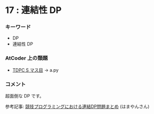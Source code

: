 # 17 : 連結性 DP

### キーワード

- DP
- 連結性 DP

### AtCoder 上の類題

- [TDPC S マス目](https://atcoder.jp/contests/tdpc/tasks/tdpc_grid) -> a.py

### コメント

超面倒な DP です。

参考記事:
[競技プログラミングにおける連結DP問題まとめ](http://hamayanhamayan.hatenablog.jp/entry/2017/10/04/113042) (はまやんさん)
